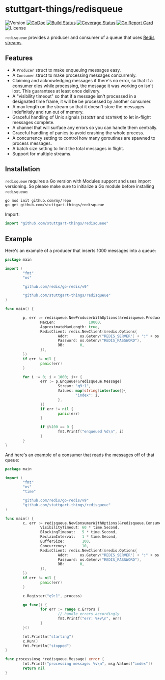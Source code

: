 # stuttgart-things/redisqueue

![Version](https://img.shields.io/badge/version-v2.1.0-green.svg)
[![GoDoc](https://godoc.org/github.com/robinjoseph08/redisqueue?status.svg)](https://pkg.go.dev/github.com/robinjoseph08/redisqueue/v2?tab=doc)
[![Build Status](https://travis-ci.org/robinjoseph08/redisqueue.svg?branch=master)](https://travis-ci.org/robinjoseph08/redisqueue)
[![Coverage Status](https://coveralls.io/repos/github/robinjoseph08/redisqueue/badge.svg?branch=master)](https://coveralls.io/github/robinjoseph08/redisqueue?branch=master)
[![Go Report Card](https://goreportcard.com/badge/github.com/robinjoseph08/redisqueue)](https://goreportcard.com/report/github.com/robinjoseph08/redisqueue)
![License](https://img.shields.io/github/license/robinjoseph08/redisqueue.svg)

`redisqueue` provides a producer and consumer of a queue that uses [Redis
streams](https://redis.io/topics/streams-intro).

## Features

- A `Producer` struct to make enqueuing messages easy.
- A `Consumer` struct to make processing messages concurrenly.
- Claiming and acknowledging messages if there's no error, so that if a consumer
  dies while processing, the message it was working on isn't lost. This
  guarantees at least once delivery.
- A "visibility timeout" so that if a message isn't processed in a designated
  time frame, it will be be processed by another consumer.
- A max length on the stream so that it doesn't store the messages indefinitely
  and run out of memory.
- Graceful handling of Unix signals (`SIGINT` and `SIGTERM`) to let in-flight
  messages complete.
- A channel that will surface any errors so you can handle them centrally.
- Graceful handling of panics to avoid crashing the whole process.
- A concurrency setting to control how many goroutines are spawned to process
  messages.
- A batch size setting to limit the total messages in flight.
- Support for multiple streams.

## Installation

`redisqueue` requires a Go version with Modules support and uses import
versioning. So please make sure to initialize a Go module before installing
`redisqueue`:

```sh
go mod init github.com/my/repo
go get github.com/stuttgart-things/redisqueue
```

Import:

```go
import "github.com/stuttgart-things/redisqueue"
```

## Example

Here's an example of a producer that inserts 1000 messages into a queue:

```go
package main

import (
        "fmt"
        "os"

        "github.com/redis/go-redis/v9"

        "github.com/stuttgart-things/redisqueue"
)

func main() {

        p, err := redisqueue.NewProducerWithOptions(&redisqueue.ProducerOptions{
                MaxLen:               10000,
                ApproximateMaxLength: true,
                RedisClient: redis.NewClient(&redis.Options{
                        Addr:     os.Getenv("REDIS_SERVER") + ":" + os.Getenv("REDIS_PORT"),
                        Password: os.Getenv("REDIS_PASSWORD"),
                        DB:       0,
                }),
        })
        if err != nil {
                panic(err)
        }

        for i := 0; i < 1000; i++ {
                err := p.Enqueue(&redisqueue.Message{
                        Stream: "q9:1",
                        Values: map[string]interface{}{
                                "index": i,
                        },
                })
                if err != nil {
                        panic(err)
                }

                if i%100 == 0 {
                        fmt.Printf("enqueued %d\n", i)
                }
        }
}
```

And here's an example of a consumer that reads the messages off of that queue:

```go
package main

import (
        "fmt"
        "os"
        "time"

        "github.com/redis/go-redis/v9"
        "github.com/stuttgart-things/redisqueue"
)

func main() {
        c, err := redisqueue.NewConsumerWithOptions(&redisqueue.ConsumerOptions{
                VisibilityTimeout: 60 * time.Second,
                BlockingTimeout:   5 * time.Second,
                ReclaimInterval:   1 * time.Second,
                BufferSize:        100,
                Concurrency:       10,
                RedisClient: redis.NewClient(&redis.Options{
                        Addr:     os.Getenv("REDIS_SERVER") + ":" + os.Getenv("REDIS_PORT"),
                        Password: os.Getenv("REDIS_PASSWORD"),
                        DB:       0,
                }),
        })
        if err != nil {
                panic(err)
        }

        c.Register("q9:1", process)

        go func() {
                for err := range c.Errors {
                        // handle errors accordingly
                        fmt.Printf("err: %+v\n", err)
                }
        }()

        fmt.Println("starting")
        c.Run()
        fmt.Println("stopped")
}

func process(msg *redisqueue.Message) error {
        fmt.Printf("processing message: %v\n", msg.Values["index"])
        return nil
}
```
